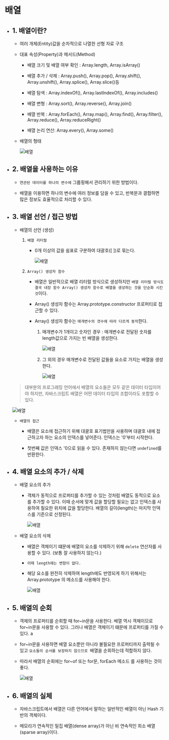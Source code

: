 # 배열

- ## 1. 배열이란?

  - 여러 개체(Entity)값을 순차적으로 나열한 선형 자료 구조

  - 대표 속성(Property)과 메서드(Method)

    - 배열 크기 및 배열 여부 확인 : Array.length, Array.isArray()

    - 배열 추가 / 삭제 : Array.push(), Array.pop(), Array.shift(), Array.unshift(), Array.splice(), Array.slice()등

    - 배열 탐색 : Array.indexOf(), Array.lastIndexOf(), Array.includes()

    - 배열 변형 : Array.sort(), Array.reverse(), Array.join()

    - 배열 반복 : Array.forEach(), Array.map(), Array.find(), Array.filter(), Array.reduce(), Array.reduceRight()

    - 배열 논리 연산: Array.every(), Array.some()

  - 배열의 형태

    ![배열](/image/배열.png)

- ## 2. 배열을 사용하는 이유

  - `연관된 데이터를 하나의 변수에` 그룹핑해서 관리하기 위한 방법이다.

  - 배열을 이용하면 하나의 변수에 여러 정보를 담을 수 있고, 반복문과 결합하면 많은 정보도 효율적으로 처리할 수 있다.

- ## 3. 배열 선언 / 접근 방법

  - 배열의 선언 (생성)

    1. `배열 리터럴`

       - 0개 이상의 값을 쉼표로 구분하여 대괄호([ ])로 묶는다.

         ![배열](/image/배열2.png)

    2. `Array() 생성자 함수`

       - 배열은 일반적으로 배열 리터럴 방식으로 생성하지만 `배열 리터럴 방식도 결국 내장 함수 Array() 생성자 함수로 배열을 생성하는 것을 단순화 시킨 것`이다.

       - Array() 생성자 함수는 Array.prototype.constructor 프로퍼티로 접근할 수 있다.

       - Array() 생성자 함수는 `매개변수의 갯수에 따라 다르게 동작`한다.

         1. 매개변수가 1개이고 숫자인 경우 : 매개변수로 전달된 숫자를 length값으로 가지는 빈 배열을 생성한다.

            ![배열](/image/배열4.png)

         2. 그 외의 경우 매개변수로 전달된 값들을 요소로 가지는 배열을 생성한다.

            ![배열](/image/배열5.png)

  > 대부분의 프로그래밍 언어에서 배열의 요소들은 모두 같은 데이터 타입이어야 하지만, 자바스크립트 배열은 어떤 데이터 타입의 조합이라도 포함할 수 있다.

  ![배열](/image/배열3.png)

  - `배열의 접근`

    - 배열은 요소에 접근하기 위해 대괄호 표기법만을 사용하며 대괄호 내에 접근하고자 하는 요소의 인덱스를 넣어준다. 인덱스는 '0'부터 시작한다.

    - 첫번째 값은 인덱스 '0으로 읽을 수 있다. 존재하지 않는다면 `undefined`를 반환한다.

- ## 4. 배열 요소의 추가 / 삭제

  - 배열 요소의 추가

    - 객체가 동적으로 프로퍼티를 추가할 수 있는 것처럼 배열도 동적으로 요소를 추가할 수 있다. 이때 순서에 맞게 값을 할당할 필요는 없고 인덱스를 사용하여 필요한 위치에 값을 할당한다. 배열의 길이(length)는 마지막 인덱스를 기준으로 산정된다.

      ![배열](/image/배열6.png)

  - 배열 요소의 삭제

    - 배열은 객체이기 떄문에 배열의 요소를 삭제하기 위해 `delete` 연산자를 사용할 수 있다. (보통 잘 사용하지 않는다.)

    - `이때 length에는 변함이 없다.`

    - 해당 요소를 완전히 삭제하여 length에도 반영되게 하기 위해서는 Array.prototype 의 메소드를 사용해야 한다.

      ![배열](/image/배열7.png)

- ## 5. 배열의 순회

  - 객체의 프로퍼티를 순회할 때 for~in문을 사용한다. 배열 역시 객체이므로 for~in문을 사용할 수 있다. 그러나 배열은 객체이기 떄문에 프로퍼티를 가질 수 있다. a

  - for~in문을 사용하면 배열 요소뿐만 아니라 불필요한 프로퍼티까지 출력될 수 있고 `요소들의 순서를 보장하지 않으므로 `배열을 순회하는데 적합하지 않다.

  - 따라서 배열의 순회에는 for~of 또는 for문, forEach 메소드 를 사용하는 것이 좋다.

    ![배열](/image/배열8.png)

- ## 6. 배열의 실체

  - 자바스크립트에서 배열은 다른 언어에서 말하는 일반적인 배열이 아닌 Hash 기반의 객체이다.

  - 메모리가 연속적인 밀집 배열(dense array)가 아닌 비 연속적인 희소 배열(sparse array)이다.
